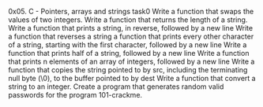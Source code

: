 0x05. C - Pointers, arrays and strings task0
Write a function that swaps the values of two integers.
Write a function that returns the length of a string.
Write a function that prints a string, in reverse, followed by a new line
Write a function that reverses a string
a function that prints every other character of a string, starting with the first character, followed by a new line
Write a function that prints half of a string, followed by a new line
Write a function that prints n elements of an array of integers, followed by a new line
Write a function that copies the string pointed to by src, including the terminating null byte (\0), to the buffer pointed to by dest
Write a function that convert a string to an integer.
Create a program that generates random valid passwords for the program 101-crackme.

